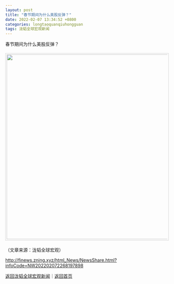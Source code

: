 ```yaml
---
layout: post
title: "春节期间为什么美股反弹？"
date: 2022-02-07 13:34:52 +0800
categories: longtaoquanqiuhongguan
tags: 泷韬全球宏观新闻
---
```

<p>春节期间为什么美股反弹？</p>
 <center><img src="https://dfscdn.dfcfw.com/download/D24966060060252512071_w710h757.jpg" width="580" emheight="618" style="border:#d1d1d1 1px solid;padding:3px;margin:5px 0;" /></center><p class="em_media">（文章来源：泷韬全球宏观）</p>

<http://finews.zning.xyz/html_News/NewsShare.html?infoCode=NW202202072268197898>

[返回泷韬全球宏观新闻](//finews.withounder.com/category/longtaoquanqiuhongguan.html)｜[返回首页](//finews.withounder.com/)